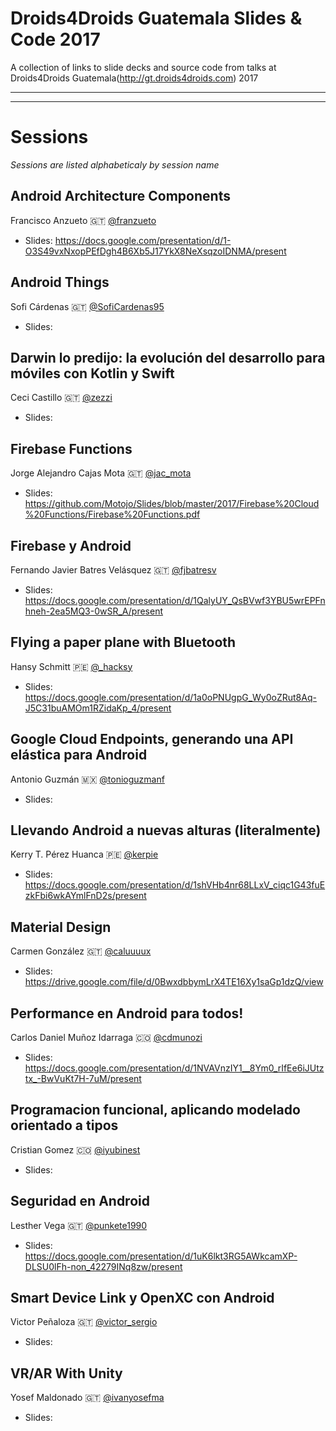 Droids4Droids Guatemala Slides & Code 2017
==============

A collection of links to slide decks and source code from talks at Droids4Droids Guatemala(http://gt.droids4droids.com) 2017


-----


-----

# Sessions

_Sessions are listed alphabeticaly by session name_



## Android Architecture Components
Francisco Anzueto :guatemala: [@franzueto](https://twitter.com/franzueto)

* Slides: https://docs.google.com/presentation/d/1-O3S49vxNxopPEfDgh4B6Xb5J17YkX8NeXsqzoIDNMA/present


## Android Things
Sofi Cárdenas :guatemala: [@SofiCardenas95](https://twitter.com/SofiCardenas95)

* Slides: 


## Darwin lo predijo: la evolución del desarrollo para móviles con Kotlin y Swift
Ceci Castillo :guatemala: [@zezzi](https://twitter.com/zezzi)

* Slides:


## Firebase Functions
Jorge Alejandro Cajas Mota :guatemala: [@jac_mota](https://twitter.com/jac_mota)

* Slides: https://github.com/Motojo/Slides/blob/master/2017/Firebase%20Cloud%20Functions/Firebase%20Functions.pdf


## Firebase y Android
Fernando Javier Batres Velásquez :guatemala: [@fjbatresv](https://twitter.com/fjbatresv)

* Slides: https://docs.google.com/presentation/d/1QalyUY_QsBVwf3YBU5wrEPFnhneh-2ea5MQ3-0wSR_A/present


## Flying a paper plane with Bluetooth
Hansy Schmitt :peru: [@_hacksy](https://twitter.com/_hacksy)

* Slides: https://docs.google.com/presentation/d/1a0oPNUgpG_Wy0oZRut8Aq-J5C31buAMOm1RZidaKp_4/present


## Google Cloud Endpoints, generando una API elástica para Android
Antonio Guzmán :mexico: [@tonioguzmanf](https://twitter.com/tonioguzmanf)

* Slides:


## Llevando Android a nuevas alturas (literalmente)
Kerry T. Pérez Huanca :peru: [@kerpie](https://twitter.com/kerpie)

* Slides: https://docs.google.com/presentation/d/1shVHb4nr68LLxV_ciqc1G43fuEzkFbi6wkAYmlFnD2s/present


## Material Design
Carmen González :guatemala: [@caluuuux](https://twitter.com/caluuuux)

* Slides: https://drive.google.com/file/d/0BwxdbbymLrX4TE16Xy1saGp1dzQ/view


## Performance en Android para todos!
Carlos Daniel Muñoz Idarraga :colombia: [@cdmunozi](https://twitter.com/cdmunozi)

* Slides: https://docs.google.com/presentation/d/1NVAVnzIY1__8Ym0_rIfEe6iJUtztx_-BwVuKt7H-7uM/present


## Programacion funcional, aplicando modelado orientado a tipos
Cristian Gomez :colombia: [@iyubinest](https://twitter.com/iyubinest)

* Slides:


## Seguridad en Android
Lesther Vega :guatemala: [@punkete1990](https://twitter.com/punkete1990)

* Slides: https://docs.google.com/presentation/d/1uK6lkt3RG5AWkcamXP-DLSU0lFh-non_42279INq8zw/present


## Smart Device Link y OpenXC con Android
Victor Peñaloza :guatemala: [@victor_sergio](https://twitter.com/victor_sergio)


* Slides:
## VR/AR With Unity
Yosef Maldonado :guatemala: [@ivanyosefma](https://twitter.com/ivanyosefma)

* Slides:
